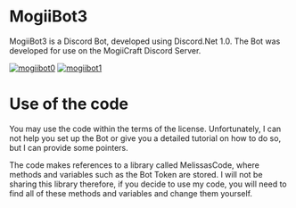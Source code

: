 # MogiiBot3
MogiiBot3 is a Discord Bot, developed using Discord.Net 1.0. The Bot was developed for use on the MogiiCraft Discord Server.

[![mogiibot0](http://i.imgur.com/HjSr9wF.png)](https://github.com/MythicalCuddles/MogiiBot3/wiki)
[![mogiibot1](http://i.imgur.com/LCzc6vk.png)](https://github.com/MythicalCuddles/MogiiBot3/wiki/Commands)

# Use of the code
You may use the code within the terms of the license. Unfortunately, I can not help you set up the Bot or give you a detailed tutorial on how to do so, but I can provide some pointers.

The code makes references to a library called MelissasCode, where methods and variables such as the Bot Token are stored. I will not be sharing this library therefore, if you decide to use my code, you will need to find all of these methods and variables and change them yourself.
